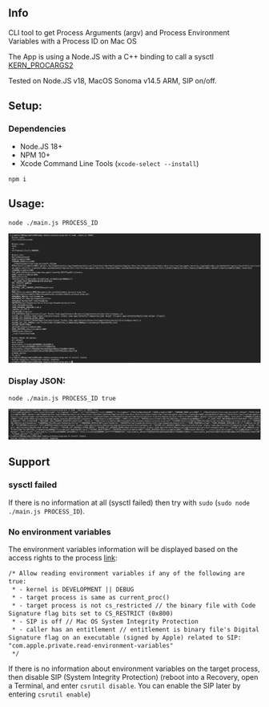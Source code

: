 ## Info

CLI tool to get Process Arguments (argv) and Process Environment Variables with a Process ID on Mac OS

The App is using a Node.JS with a C++ binding to call a sysctl [KERN_PROCARGS2](https://github.com/apple-oss-distributions/xnu/blob/rel/xnu-10063/bsd/kern/kern_sysctl.c#L1319)

Tested on Node.JS v18, MacOS Sonoma v14.5 ARM, SIP on/off.

## Setup:

### Dependencies

- Node.JS 18+
- NPM 10+
- Xcode Command Line Tools (`xcode-select --install`)

```
npm i
```

## Usage:

```
node ./main.js PROCESS_ID
```

![image info](./readme-data/data.png)

### Display JSON:

```
node ./main.js PROCESS_ID true
```

![image info](./readme-data/json.png)

## Support

### sysctl failed

If there is no information at all (sysctl failed) then try with `sudo` (`sudo node ./main.js PROCESS_ID`).

### No environment variables

The environment variables information will be displayed based on the access rights to the process [link](https://github.com/apple-oss-distributions/xnu/blob/rel/xnu-10063/bsd/kern/kern_sysctl.c#L1376):

    /* Allow reading environment variables if any of the following are true:
     * - kernel is DEVELOPMENT || DEBUG
     * - target process is same as current_proc()
     * - target process is not cs_restricted // the binary file with Code Signature flag bits set to CS_RESTRICT (0x800)
     * - SIP is off // Mac OS System Integrity Protection
     * - caller has an entitlement // entitlement is binary file's Digital Signature flag on an executable (signed by Apple) related to SIP: "com.apple.private.read-environment-variables"
     */

If there is no information about environment variables on the target process, then disable SIP (System Integrity Protection) (reboot into a Recovery, open a Terminal, and enter `csrutil disable`. You can enable the SIP later by entering `csrutil enable`)
